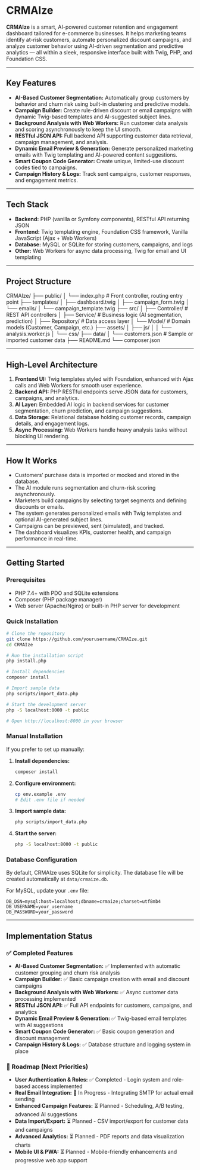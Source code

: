 # CRMAIze

**CRMAIze** is a smart, AI-powered customer retention and engagement dashboard tailored for e-commerce businesses. It helps marketing teams identify at-risk customers, automate personalized discount campaigns, and analyze customer behavior using AI-driven segmentation and predictive analytics — all within a sleek, responsive interface built with Twig, PHP, and Foundation CSS.

---

## Key Features

- **AI-Based Customer Segmentation:** Automatically group customers by behavior and churn risk using built-in clustering and predictive models.
- **Campaign Builder:** Create rule-driven discount or email campaigns with dynamic Twig-based templates and AI-suggested subject lines.
- **Background Analysis with Web Workers:** Run customer data analysis and scoring asynchronously to keep the UI smooth.
- **RESTful JSON API:** Full backend API supporting customer data retrieval, campaign management, and analysis.
- **Dynamic Email Preview & Generation:** Generate personalized marketing emails with Twig templating and AI-powered content suggestions.
- **Smart Coupon Code Generator:** Create unique, limited-use discount codes tied to campaigns.
- **Campaign History & Logs:** Track sent campaigns, customer responses, and engagement metrics.

---

## Tech Stack

- **Backend:** PHP (vanilla or Symfony components), RESTful API returning JSON
- **Frontend:** Twig templating engine, Foundation CSS framework, Vanilla JavaScript (Ajax + Web Workers)
- **Database:** MySQL or SQLite for storing customers, campaigns, and logs
- **Other:** Web Workers for async data processing, Twig for email and UI templating

---

## Project Structure

CRMAIze/
├── public/
│ └── index.php # Front controller, routing entry point
├── templates/
│ ├── dashboard.twig
│ ├── campaign_form.twig
│ └── emails/
│ └── campaign_template.twig
├── src/
│ ├── Controller/ # REST API controllers
│ ├── Service/ # Business logic (AI segmentation, prediction)
│ ├── Repository/ # Data access layer
│ └── Model/ # Domain models (Customer, Campaign, etc.)
├── assets/
│ ├── js/
│ │ └── analysis.worker.js
│ └── css/
├── data/
│ └── customers.json # Sample or imported customer data
├── README.md
└── composer.json

---

## High-Level Architecture

1. **Frontend UI:** Twig templates styled with Foundation, enhanced with Ajax calls and Web Workers for smooth user experience.
2. **Backend API:** PHP RESTful endpoints serve JSON data for customers, campaigns, and analytics.
3. **AI Layer:** Embedded AI logic in backend services for customer segmentation, churn prediction, and campaign suggestions.
4. **Data Storage:** Relational database holding customer records, campaign details, and engagement logs.
5. **Async Processing:** Web Workers handle heavy analysis tasks without blocking UI rendering.

---

## How It Works

- Customers’ purchase data is imported or mocked and stored in the database.
- The AI module runs segmentation and churn-risk scoring asynchronously.
- Marketers build campaigns by selecting target segments and defining discounts or emails.
- The system generates personalized emails with Twig templates and optional AI-generated subject lines.
- Campaigns can be previewed, sent (simulated), and tracked.
- The dashboard visualizes KPIs, customer health, and campaign performance in real-time.

---

## Getting Started

### Prerequisites

- PHP 7.4+ with PDO and SQLite extensions
- Composer (PHP package manager)
- Web server (Apache/Nginx) or built-in PHP server for development

### Quick Installation

```bash
# Clone the repository
git clone https://github.com/yourusername/CRMAIze.git
cd CRMAIze

# Run the installation script
php install.php

# Install dependencies
composer install

# Import sample data
php scripts/import_data.php

# Start the development server
php -S localhost:8000 -t public

# Open http://localhost:8000 in your browser
```

### Manual Installation

If you prefer to set up manually:

1. **Install dependencies:**

   ```bash
   composer install
   ```

2. **Configure environment:**

   ```bash
   cp env.example .env
   # Edit .env file if needed
   ```

3. **Import sample data:**

   ```bash
   php scripts/import_data.php
   ```

4. **Start the server:**
   ```bash
   php -S localhost:8000 -t public
   ```

### Database Configuration

By default, CRMAIze uses SQLite for simplicity. The database file will be created automatically at `data/crmaize.db`.

For MySQL, update your `.env` file:

```
DB_DSN=mysql:host=localhost;dbname=crmaize;charset=utf8mb4
DB_USERNAME=your_username
DB_PASSWORD=your_password
```

---

## Implementation Status

### ✅ Completed Features

- **AI-Based Customer Segmentation:** ✅ Implemented with automatic customer grouping and churn risk analysis
- **Campaign Builder:** ✅ Basic campaign creation with email and discount campaigns
- **Background Analysis with Web Workers:** ✅ Async customer data processing implemented
- **RESTful JSON API:** ✅ Full API endpoints for customers, campaigns, and analytics
- **Dynamic Email Preview & Generation:** ✅ Twig-based email templates with AI suggestions
- **Smart Coupon Code Generator:** ✅ Basic coupon generation and discount management
- **Campaign History & Logs:** ✅ Database structure and logging system in place

### 🚧 Roadmap (Next Priorities)

- **User Authentication & Roles:** ✅ Completed - Login system and role-based access implemented
- **Real Email Integration:** 🔄 In Progress - Integrating SMTP for actual email sending
- **Enhanced Campaign Features:** ⏳ Planned - Scheduling, A/B testing, advanced AI suggestions
- **Data Import/Export:** ⏳ Planned - CSV import/export for customer data and campaigns
- **Advanced Analytics:** ⏳ Planned - PDF reports and data visualization charts
- **Mobile UI & PWA:** ⏳ Planned - Mobile-friendly enhancements and progressive web app support
